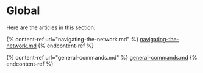 # Global

Here are the articles in this section:

{% content-ref url="navigating-the-network.md" %}
[navigating-the-network.md](navigating-the-network.md)
{% endcontent-ref %}

{% content-ref url="general-commands.md" %}
[general-commands.md](general-commands.md)
{% endcontent-ref %}
